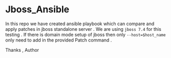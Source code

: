 # Jboss_Ansible
In this repo we have created ansible playbook which can compare and apply patches in jboss standalone server . We are using `jboss 7.4` for this testing . If there is domain mode setup of jboss then only `--host=$host_name` only need to add in the provided Patch command .

Thanks ,
Author 
